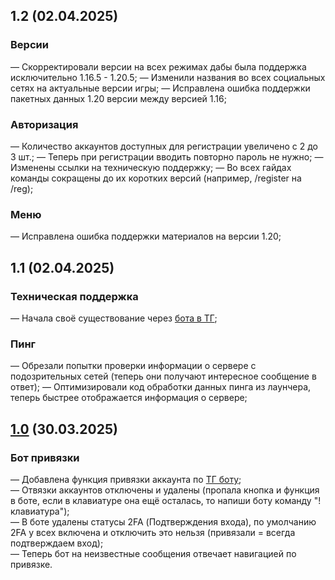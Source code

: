 ## 1.2 (02.04.2025)

### Версии
— Скорректировали версии на всех режимах дабы была поддержка исключительно 1.16.5 - 1.20.5;
— Изменили названия во всех социальных сетях на актуальные версии игры;
— Исправлена ошибка поддержки пакетных данных 1.20 версии между версией 1.16;

### Авторизация
— Количество аккаунтов доступных для регистрации увеличено с 2 до 3 шт.;
— Теперь при регистрации вводить повторно пароль не нужно;
— Изменены ссылки на техническую поддержку;
— Во всех гайдах команды сокращены до их коротких версий (например, /register на /reg);

### Меню
— Исправлена ошибка поддержки материалов на версии 1.20;

## 1.1 (02.04.2025)

### Техническая поддержка
— Начала своё существование через [бота в ТГ](t.me/agetimehelpbot);

### Пинг
— Обрезали попытки проверки информации о сервере с подозрительных сетей (теперь они получают интересное сообщение в ответ);
— Оптимизировали код обработки данных пинга из лаунчера, теперь быстрее отображается информация о сервере;

## [1.0](https://t.me/agetime_dev/70) (30.03.2025)

### Бот привязки
— Добавлена функция привязки аккаунта по [ТГ боту](t.me/agetimebot);  
— Отвязки аккаунтов отключены и удалены (пропала кнопка и функция в боте, если в клавиатуре она ещё осталась, то напиши боту команду "!клавиатура");  
— В боте удалены статусы 2FA (Подтверждения входа), по умолчанию 2FA у всех включена и отключить это нельзя (привязали = всегда подтверждаем вход);  
— Теперь бот на неизвестные сообщения отвечает навигацией по привязке.  